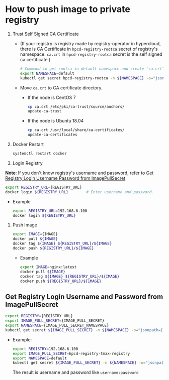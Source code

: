 # How to push image to private registry

1. Trust Self Signed CA Certificate

    * (If your registry is registry made by registry-operator in hypercloud, there is CA Certificate in `hpcd-registry-rootca` secret of registry's namespace. `ca.crt` in `hpcd-registry-rootca` secret is the self signed ca certificate.)

        ```bash
        # Command to get rootca in default namespace and create 'ca.crt' file
        export NAMESPACE=default
        kubectl get secret hpcd-registry-rootca -n ${NAMESPACE} -o="jsonpath={.data['ca\.crt']}" |base64 -d > ca.crt
        ```

    * Move `ca.crt` to CA certificate directory.

        * If the node is CentOS 7

            ```bash
            cp ca.crt /etc/pki/ca-trust/source/anchors/
            update-ca-trust
            ```

        * If the node is Ubuntu 18.04

            ```bash
            cp ca.crt /usr/local/share/ca-certificates/
            update-ca-certificates
            ```

1. Docker Restart

    ```bash
    systemctl restart docker
    ```

1. Login Registry

**Note**: If you don't know registry's username and password, refer to [Get Registry Login Username Password from ImagePullSecret](#get-registry-login-username-and-password-from-imagepullsecret)

```bash
export REGISTRY_URL={REGISTRY_URL}
docker login ${REGISTRY_URL}        # Enter username and password.
```

* Example

    ```bash
    export REGISTRY_URL=192.168.6.100
    docker login ${REGISTRY_URL}
    ```

1. Push Image

    ```bash
    export IMAGE={IMAGE}
    docker pull ${IMAGE}
    docker tag ${IMAGE} ${REGISTRY_URL}/${IMAGE}
    docker push ${REGISTRY_URL}/${IMAGE}
    ```

    * Example

        ```bash
        export IMAGE=nginx:latest
        docker pull ${IMAGE}
        docker tag ${IMAGE} ${REGISTRY_URL}/${IMAGE}
        docker push ${REGISTRY_URL}/${IMAGE}
        ```

## Get Registry Login Username and Password from ImagePullSecret

```bash
export REGISTRY={REGISTRY_URL}
export IMAGE_PULL_SECRET={IMAGE_PULL_SECRET}
export NAMESPACE={IMAGE_PULL_SECRET_NAMESPACE}
kubectl get secret ${IMAGE_PULL_SECRET} -n ${NAMESPACE} -o="jsonpath={.data['\.dockerconfigjson']}" |base64 -d |jq -r .auths.\"$REGISTRY\".auth |base64 -d
 ```

* Example:

    ```bash
    export REGISTRY=192.168.6.100
    export IMAGE_PULL_SECRET=hpcd-registry-tmax-registry
    export NAMESPACE=default
    kubectl get secret ${IMAGE_PULL_SECRET} -n ${NAMESPACE} -o="jsonpath={.data['\.dockerconfigjson']}" |base64 -d |jq -r .auths.\"$REGISTRY\".auth |base64 -d
    ```

    The result is username and password like `username:password`
